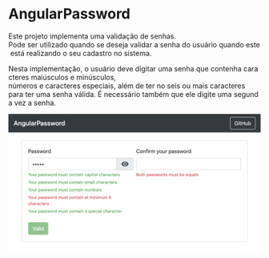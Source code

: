 # AngularPassword

Este projeto implementa uma validação de senhas.  Pode ser utilizado quando se deseja validar a senha do usuário quando este está realizando o seu cadastro no sistema.

Nesta implementação, o usuário deve digitar uma senha que contenha caracteres maiúsculos e minúsculos, números e caracteres especiais, além de ter no seis ou mais caracteres para ter uma senha válida. É necessário também que ele digite uma segunda vez a senha.


![Printscreen](printscreen.png)
